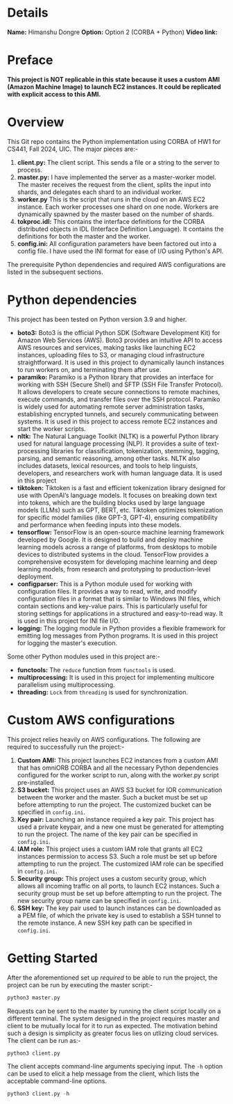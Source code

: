 # Details

**Name:** Himanshu Dongre
**Option:** Option 2 (CORBA + Python)
**Video link:**

# Preface

**This project is NOT replicable in this state because it uses a custom AMI (Amazon Machine Image) to launch EC2 instances. It could be replicated with explicit access to this AMI.**

# Overview

This Git repo contains the Python implementation using CORBA of HW1 for CS441, Fall 2024, UIC. The major pieces are:-

1. **client.py:** The client script. This sends a file or a string to the server to process.
2. **master.py:** I have implemented the server as a master-worker model. The master receives the request from the client, splits the input into shards, and delegates each shard to an individual worker.
3. **worker.py** This is the script that runs in the cloud on an AWS EC2 instance. Each worker processes one shard on one node. Workers are dynamically spawned by the master based on the number of shards.
4. **tokproc.idl:** This contains the interface definitions for the CORBA distributed objects in IDL (Interface Definition Language). It contains the definitions for both the master and the worker.
5. **config.ini:** All configuration parameters have been factored out into a config file. I have used the INI format for ease of I/O using Python's API.

The prerequisite Python dependencies and required AWS configurations are listed in the subsequent sections.

# Python dependencies

This project has been tested on Python version 3.9 and higher.

+ **boto3:** Boto3 is the official Python SDK (Software Development Kit) for Amazon Web Services (AWS). Boto3 provides an intuitive API to access AWS resources and services, making tasks like launching EC2 instances, uploading files to S3, or managing cloud infrastructure straightforward. It is used in this project to dynamically launch instances to run workers on, and terminating them after use.
+ **paramiko:** Paramiko is a Python library that provides an interface for working with SSH (Secure Shell) and SFTP (SSH File Transfer Protocol). It allows developers to create secure connections to remote machines, execute commands, and transfer files over the SSH protocol. Paramiko is widely used for automating remote server administration tasks, establishing encrypted tunnels, and securely communicating between systems. It is used in this project to access remote EC2 instances and start the worker scripts.
+ **nltk:** The Natural Language Toolkit (NLTK) is a powerful Python library used for natural language processing (NLP). It provides a suite of text-processing libraries for classification, tokenization, stemming, tagging, parsing, and semantic reasoning, among other tasks. NLTK also includes datasets, lexical resources, and tools to help linguists, developers, and researchers work with human language data. It is used in this project 
+ **tiktoken:** Tiktoken is a fast and efficient tokenization library designed for use with OpenAI’s language models. It focuses on breaking down text into tokens, which are the building blocks used by large language models (LLMs) such as GPT, BERT, etc. Tiktoken optimizes tokenization for specific model families (like GPT-3, GPT-4), ensuring compatibility and performance when feeding inputs into these models.
+ **tensorflow:** TensorFlow is an open-source machine learning framework developed by Google. It is designed to build and deploy machine learning models across a range of platforms, from desktops to mobile devices to distributed systems in the cloud. TensorFlow provides a comprehensive ecosystem for developing machine learning and deep learning models, from research and prototyping to production-level deployment.
+ **configparser:** This is a Python module used for working with configuration files. It provides a way to read, write, and modify configuration files in a format that is similar to Windows INI files, which contain sections and key-value pairs. This is particularly useful for storing settings for applications in a structured and easy-to-read way. It is used in this project for INI file I/O.
+ **logging:** The logging module in Python provides a flexible framework for emitting log messages from Python programs. It is used in this project for logging the master's execution.

Some other Python modules used in this project are:-

+ **functools:** The `reduce` function from `functools` is used.
+ **multiprocessing:** It is used in this project for implementing multicore parallelism using multiprocessing.
+ **threading:** `Lock` from `threading` is used for synchronization.

# Custom AWS configurations

This project relies heavily on AWS configurations. The following are required to successfully run the project:-

1. **Custom AMI:** This project launches EC2 instances from a custom AMI that has omniORB CORBA and all the necessary Python dependencies configured for the worker script to run, along with the worker.py script pre-installed.
2. **S3 bucket:** This project uses an AWS S3 bucket for IOR communication between the worker and the master. Such a bucket must be set up before attempting to run the project. The customized bucket can be specified in `config.ini`.
3. **Key pair:** Launching an instance required a key pair. This project has used a private keypair, and a new one must be generated for attempting to run the project. The name of the key pair can be specified in `config.ini`.
4. **IAM role:** This project uses a custom IAM role that grants all EC2 instances permission to access S3. Such a role must be set up before attempting to run the project. The customized IAM role can be specified in `config.ini`.
5. **Security group:** This project uses a custom security group, which allows all incoming traffic on all ports, to launch EC2 instances. Such a security group must be set up before attempting to run the project. The new security group name can be specified in `config.ini`.
6. **SSH key:** The key pair used to launch instances can be downloaded as a PEM file, of which the private key is used to establish a SSH tunnel to the remote instance. A new SSH key path can be specified in `config.ini`.

# Getting Started

After the aforementioned set up *required* to be able to run the project, the project can be run by executing the master script:-

```python
python3 master.py
```

Requests can be sent to the master by running the client script locally on a different terminal. The system designed in the project requires master and client to be mutually local for it to run as expected. The motivation behind such a design is simplicity as greater focus lies on utlizing cloud services. The client can be run as:-

```python
python3 client.py
```

The client accepts command-line arguments speciying input. The `-h` option can be used to elicit a help message from the client, which lists the acceptable command-line options.

```python
python3 client.py -h
```